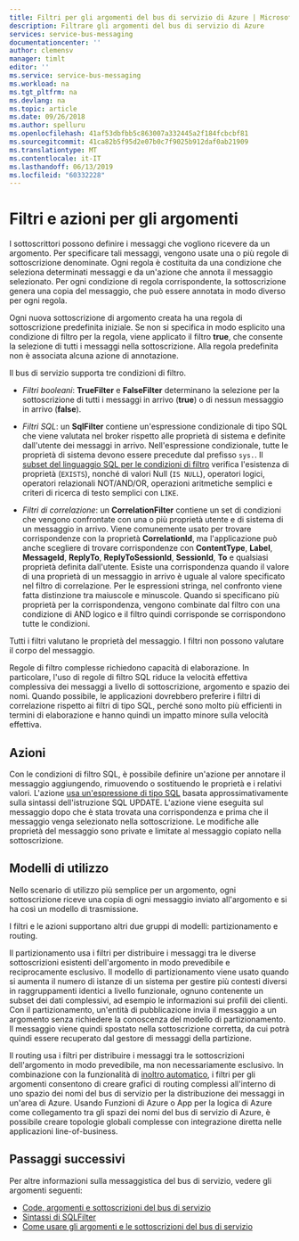 ```yaml
---
title: Filtri per gli argomenti del bus di servizio di Azure | Microsoft Docs
description: Filtrare gli argomenti del bus di servizio di Azure
services: service-bus-messaging
documentationcenter: ''
author: clemensv
manager: timlt
editor: ''
ms.service: service-bus-messaging
ms.workload: na
ms.tgt_pltfrm: na
ms.devlang: na
ms.topic: article
ms.date: 09/26/2018
ms.author: spelluru
ms.openlocfilehash: 41af53dbfbb5c863007a332445a2f184fcbcbf81
ms.sourcegitcommit: 41ca82b5f95d2e07b0c7f9025b912daf0ab21909
ms.translationtype: MT
ms.contentlocale: it-IT
ms.lasthandoff: 06/13/2019
ms.locfileid: "60332228"
---
```

# <a name="topic-filters-and-actions"></a>Filtri e azioni per gli argomenti

I sottoscrittori possono definire i messaggi che vogliono ricevere da un argomento. Per specificare tali messaggi, vengono usate una o più regole di sottoscrizione denominate. Ogni regola è costituita da una condizione che seleziona determinati messaggi e da un'azione che annota il messaggio selezionato. Per ogni condizione di regola corrispondente, la sottoscrizione genera una copia del messaggio, che può essere annotata in modo diverso per ogni regola.

Ogni nuova sottoscrizione di argomento creata ha una regola di sottoscrizione predefinita iniziale. Se non si specifica in modo esplicito una condizione di filtro per la regola, viene applicato il filtro **true**, che consente la selezione di tutti i messaggi nella sottoscrizione. Alla regola predefinita non è associata alcuna azione di annotazione.

Il bus di servizio supporta tre condizioni di filtro.

-   *Filtri booleani*: **TrueFilter** e **FalseFilter** determinano la selezione per la sottoscrizione di tutti i messaggi in arrivo (**true**) o di nessun messaggio in arrivo (**false**).

-   *Filtri SQL*: un **SqlFilter** contiene un'espressione condizionale di tipo SQL che viene valutata nel broker rispetto alle proprietà di sistema e definite dall'utente dei messaggi in arrivo. Nell'espressione condizionale, tutte le proprietà di sistema devono essere precedute dal prefisso `sys.`. Il [subset del linguaggio SQL per le condizioni di filtro](service-bus-messaging-sql-filter.md) verifica l'esistenza di proprietà (`EXISTS`), nonché di valori Null (`IS NULL`), operatori logici, operatori relazionali NOT/AND/OR, operazioni aritmetiche semplici e criteri di ricerca di testo semplici con `LIKE`.

-   *Filtri di correlazione*: un **CorrelationFilter** contiene un set di condizioni che vengono confrontate con una o più proprietà utente e di sistema di un messaggio in arrivo. Viene comunemente usato per trovare corrispondenze con la proprietà **CorrelationId**, ma l'applicazione può anche scegliere di trovare corrispondenze con **ContentType**, **Label**, **MessageId**, **ReplyTo**, **ReplyToSessionId**, **SessionId**, **To** e qualsiasi proprietà definita dall'utente. Esiste una corrispondenza quando il valore di una proprietà di un messaggio in arrivo è uguale al valore specificato nel filtro di correlazione. Per le espressioni stringa, nel confronto viene fatta distinzione tra maiuscole e minuscole. Quando si specificano più proprietà per la corrispondenza, vengono combinate dal filtro con una condizione di AND logico e il filtro quindi corrisponde se corrispondono tutte le condizioni.

Tutti i filtri valutano le proprietà del messaggio. I filtri non possono valutare il corpo del messaggio.

Regole di filtro complesse richiedono capacità di elaborazione. In particolare, l'uso di regole di filtro SQL riduce la velocità effettiva complessiva dei messaggi a livello di sottoscrizione, argomento e spazio dei nomi. Quando possibile, le applicazioni dovrebbero preferire i filtri di correlazione rispetto ai filtri di tipo SQL, perché sono molto più efficienti in termini di elaborazione e hanno quindi un impatto minore sulla velocità effettiva.

## <a name="actions"></a>Azioni

Con le condizioni di filtro SQL, è possibile definire un'azione per annotare il messaggio aggiungendo, rimuovendo o sostituendo le proprietà e i relativi valori. L'azione [usa un'espressione di tipo SQL](service-bus-messaging-sql-filter.md) basata approssimativamente sulla sintassi dell'istruzione SQL UPDATE. L'azione viene eseguita sul messaggio dopo che è stata trovata una corrispondenza e prima che il messaggio venga selezionato nella sottoscrizione. Le modifiche alle proprietà del messaggio sono private e limitate al messaggio copiato nella sottoscrizione.

## <a name="usage-patterns"></a>Modelli di utilizzo

Nello scenario di utilizzo più semplice per un argomento, ogni sottoscrizione riceve una copia di ogni messaggio inviato all'argomento e si ha così un modello di trasmissione.

I filtri e le azioni supportano altri due gruppi di modelli: partizionamento e routing.

Il partizionamento usa i filtri per distribuire i messaggi tra le diverse sottoscrizioni esistenti dell'argomento in modo prevedibile e reciprocamente esclusivo. Il modello di partizionamento viene usato quando si aumenta il numero di istanze di un sistema per gestire più contesti diversi in raggruppamenti identici a livello funzionale, ognuno contenente un subset dei dati complessivi, ad esempio le informazioni sui profili dei clienti. Con il partizionamento, un'entità di pubblicazione invia il messaggio a un argomento senza richiedere la conoscenza del modello di partizionamento. Il messaggio viene quindi spostato nella sottoscrizione corretta, da cui potrà quindi essere recuperato dal gestore di messaggi della partizione.

Il routing usa i filtri per distribuire i messaggi tra le sottoscrizioni dell'argomento in modo prevedibile, ma non necessariamente esclusivo. In combinazione con la funzionalità di [inoltro automatico](service-bus-auto-forwarding.md), i filtri per gli argomenti consentono di creare grafici di routing complessi all'interno di uno spazio dei nomi del bus di servizio per la distribuzione dei messaggi in un'area di Azure. Usando Funzioni di Azure o App per la logica di Azure come collegamento tra gli spazi dei nomi del bus di servizio di Azure, è possibile creare topologie globali complesse con integrazione diretta nelle applicazioni line-of-business.

## <a name="next-steps"></a>Passaggi successivi

Per altre informazioni sulla messaggistica del bus di servizio, vedere gli argomenti seguenti:

* [Code, argomenti e sottoscrizioni del bus di servizio](service-bus-queues-topics-subscriptions.md)
* [Sintassi di SQLFilter](service-bus-messaging-sql-filter.md)
* [Come usare gli argomenti e le sottoscrizioni del bus di servizio](service-bus-dotnet-how-to-use-topics-subscriptions.md)
